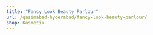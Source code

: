 ```yaml
---
title: "Fancy Look Beauty Parlour"
url: /qasimabad-hyderabad/fancy-look-beauty-parlour/
shop: Kosmetik
---
```

